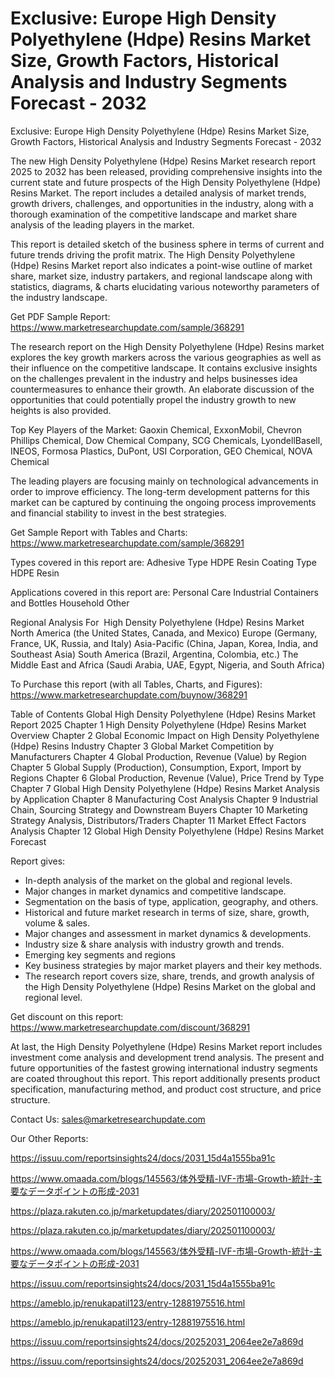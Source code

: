 # Exclusive: Europe High Density Polyethylene (Hdpe) Resins Market Size, Growth Factors, Historical Analysis and Industry Segments Forecast - 2032

Exclusive: Europe High Density Polyethylene (Hdpe) Resins Market Size, Growth Factors, Historical Analysis and Industry Segments Forecast - 2032

The new High Density Polyethylene (Hdpe) Resins Market research report 2025 to 2032 has been released, providing comprehensive insights into the current state and future prospects of the High Density Polyethylene (Hdpe) Resins Market. The report includes a detailed analysis of market trends, growth drivers, challenges, and opportunities in the industry, along with a thorough examination of the competitive landscape and market share analysis of the leading players in the market.

This report is detailed sketch of the business sphere in terms of current and future trends driving the profit matrix. The High Density Polyethylene (Hdpe) Resins Market report also indicates a point-wise outline of market share, market size, industry partakers, and regional landscape along with statistics, diagrams, & charts elucidating various noteworthy parameters of the industry landscape.

Get PDF Sample Report: https://www.marketresearchupdate.com/sample/368291

The research report on the High Density Polyethylene (Hdpe) Resins market explores the key growth markers across the various geographies as well as their influence on the competitive landscape. It contains exclusive insights on the challenges prevalent in the industry and helps businesses idea countermeasures to enhance their growth. An elaborate discussion of the opportunities that could potentially propel the industry growth to new heights is also provided.

Top Key Players of the Market:
Gaoxin Chemical, ExxonMobil, Chevron Phillips Chemical, Dow Chemical Company, SCG Chemicals, LyondellBasell, INEOS, Formosa Plastics, DuPont, USI Corporation, GEO Chemical, NOVA Chemical


The leading players are focusing mainly on technological advancements in order to improve efficiency. The long-term development patterns for this market can be captured by continuing the ongoing process improvements and financial stability to invest in the best strategies.

Get Sample Report with Tables and Charts: https://www.marketresearchupdate.com/sample/368291

Types covered in this report are:
Adhesive Type HDPE Resin
Coating Type HDPE Resin


Applications covered in this report are:
Personal Care
Industrial Containers and Bottles
Household
Other


Regional Analysis For  High Density Polyethylene (Hdpe) Resins Market
North America (the United States, Canada, and Mexico)
Europe (Germany, France, UK, Russia, and Italy)
Asia-Pacific (China, Japan, Korea, India, and Southeast Asia)
South America (Brazil, Argentina, Colombia, etc.)
The Middle East and Africa (Saudi Arabia, UAE, Egypt, Nigeria, and South Africa)

To Purchase this report (with all Tables, Charts, and Figures): https://www.marketresearchupdate.com/buynow/368291

Table of Contents
Global High Density Polyethylene (Hdpe) Resins Market Report 2025
Chapter 1 High Density Polyethylene (Hdpe) Resins Market Overview
Chapter 2 Global Economic Impact on High Density Polyethylene (Hdpe) Resins Industry
Chapter 3 Global Market Competition by Manufacturers
Chapter 4 Global Production, Revenue (Value) by Region
Chapter 5 Global Supply (Production), Consumption, Export, Import by Regions
Chapter 6 Global Production, Revenue (Value), Price Trend by Type
Chapter 7 Global High Density Polyethylene (Hdpe) Resins Market Analysis by Application
Chapter 8 Manufacturing Cost Analysis
Chapter 9 Industrial Chain, Sourcing Strategy and Downstream Buyers
Chapter 10 Marketing Strategy Analysis, Distributors/Traders
Chapter 11 Market Effect Factors Analysis
Chapter 12 Global High Density Polyethylene (Hdpe) Resins Market Forecast

Report gives:

- In-depth analysis of the market on the global and regional levels.
- Major changes in market dynamics and competitive landscape.
- Segmentation on the basis of type, application, geography, and others.
- Historical and future market research in terms of size, share, growth, volume & sales.
- Major changes and assessment in market dynamics & developments.
- Industry size & share analysis with industry growth and trends.
- Emerging key segments and regions
- Key business strategies by major market players and their key methods.
- The research report covers size, share, trends, and growth analysis of the High Density Polyethylene (Hdpe) Resins Market on the global and regional level.

Get discount on this report: https://www.marketresearchupdate.com/discount/368291

At last, the High Density Polyethylene (Hdpe) Resins Market report includes investment come analysis and development trend analysis. The present and future opportunities of the fastest growing international industry segments are coated throughout this report. This report additionally presents product specification, manufacturing method, and product cost structure, and price structure.

Contact Us:
sales@marketresearchupdate.com

Our Other Reports:

https://issuu.com/reportsinsights24/docs/2031_15d4a1555ba91c

https://www.omaada.com/blogs/145563/体外受精-IVF-市場-Growth-統計-主要なデータポイントの形成-2031

https://plaza.rakuten.co.jp/marketupdates/diary/202501100003/

https://plaza.rakuten.co.jp/marketupdates/diary/202501100003/

https://www.omaada.com/blogs/145563/体外受精-IVF-市場-Growth-統計-主要なデータポイントの形成-2031

https://issuu.com/reportsinsights24/docs/2031_15d4a1555ba91c

https://ameblo.jp/renukapatil123/entry-12881975516.html

https://ameblo.jp/renukapatil123/entry-12881975516.html

https://issuu.com/reportsinsights24/docs/20252031_2064ee2e7a869d

https://issuu.com/reportsinsights24/docs/20252031_2064ee2e7a869d
